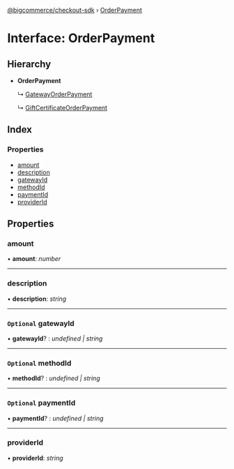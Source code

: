 [@bigcommerce/checkout-sdk](../README.md) › [OrderPayment](orderpayment.md)

# Interface: OrderPayment

## Hierarchy

* **OrderPayment**

  ↳ [GatewayOrderPayment](gatewayorderpayment.md)

  ↳ [GiftCertificateOrderPayment](giftcertificateorderpayment.md)

## Index

### Properties

* [amount](orderpayment.md#amount)
* [description](orderpayment.md#description)
* [gatewayId](orderpayment.md#optional-gatewayid)
* [methodId](orderpayment.md#optional-methodid)
* [paymentId](orderpayment.md#optional-paymentid)
* [providerId](orderpayment.md#providerid)

## Properties

###  amount

• **amount**: *number*

___

###  description

• **description**: *string*

___

### `Optional` gatewayId

• **gatewayId**? : *undefined | string*

___

### `Optional` methodId

• **methodId**? : *undefined | string*

___

### `Optional` paymentId

• **paymentId**? : *undefined | string*

___

###  providerId

• **providerId**: *string*
